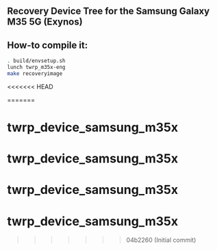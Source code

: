 ## Recovery Device Tree for the Samsung Galaxy M35 5G (Exynos)

## How-to compile it:

```sh
. build/envsetup.sh
lunch twrp_m35x-eng
make recoveryimage
```
<<<<<<< HEAD

=======
# twrp_device_samsung_m35x
# twrp_device_samsung_m35x
# twrp_device_samsung_m35x
# twrp_device_samsung_m35x
>>>>>>> 04b2260 (Initial commit)
